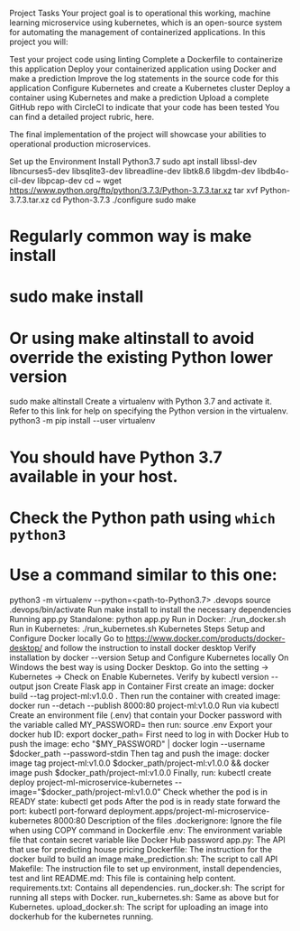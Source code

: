 


Project Tasks
Your project goal is to operational this working, machine learning microservice using kubernetes, which is an open-source system for automating the management of containerized applications. In this project you will:

Test your project code using linting
Complete a Dockerfile to containerize this application
Deploy your containerized application using Docker and make a prediction
Improve the log statements in the source code for this application
Configure Kubernetes and create a Kubernetes cluster
Deploy a container using Kubernetes and make a prediction
Upload a complete GitHub repo with CircleCI to indicate that your code has been tested
You can find a detailed project rubric, here.

The final implementation of the project will showcase your abilities to operational production microservices.

Set up the Environment
Install Python3.7
sudo apt install libssl-dev libncurses5-dev libsqlite3-dev libreadline-dev libtk8.6 libgdm-dev libdb4o-cil-dev libpcap-dev
cd ~
wget https://www.python.org/ftp/python/3.7.3/Python-3.7.3.tar.xz
tar xvf Python-3.7.3.tar.xz
cd Python-3.7.3
./configure
sudo make
# Regularly common way is make install
# sudo make install
# Or using make altinstall to avoid override the existing Python lower version
sudo make altinstall
Create a virtualenv with Python 3.7 and activate it. Refer to this link for help on specifying the Python version in the virtualenv.
python3 -m pip install --user virtualenv
# You should have Python 3.7 available in your host. 
# Check the Python path using `which python3`
# Use a command similar to this one:
python3 -m virtualenv --python=<path-to-Python3.7> .devops
source .devops/bin/activate
Run make install to install the necessary dependencies
Running app.py
Standalone: python app.py
Run in Docker: ./run_docker.sh
Run in Kubernetes: ./run_kubernetes.sh
Kubernetes Steps
Setup and Configure Docker locally
Go to https://www.docker.com/products/docker-desktop/ and follow the instruction to install docker desktop
Verify installation by docker --version
Setup and Configure Kubernetes locally
On Windows the best way is using Docker Desktop. Go into the setting -> Kubernetes -> Check on Enable Kubernetes.
Verify by kubectl version --output json
Create Flask app in Container
First create an image: docker build --tag project-ml:v1.0.0 .
Then run the container with created image: docker run --detach --publish 8000:80 project-ml:v1.0.0
Run via kubectl
Create an environment file (.env) that contain your Docker password with the variable called MY_PASSWORD= then run: source .env
Export your docker hub ID: export docker_path=<your-docker-hub-id>
First need to log in with Docker Hub to push the image: echo "$MY_PASSWORD" | docker login --username $docker_path --password-stdin
Then tag and push the image: docker image tag project-ml:v1.0.0 $docker_path/project-ml:v1.0.0 && docker image push $docker_path/project-ml:v1.0.0
Finally, run: kubectl create deploy project-ml-microservice-kubernetes --image="$docker_path/project-ml:v1.0.0"
Check whether the pod is in READY state: kubectl get pods
After the pod is in ready state forward the port: kubectl port-forward deployment.apps/project-ml-microservice-kubernetes 8000:80
Description of the files
.dockerignore: Ignore the file when using COPY command in Dockerfile
.env: The environment variable file that contain secret variable like Docker Hub password
app.py: The API that use for predicting house pricing
Dockerfile: The instruction for the docker build to build an image
make_prediction.sh: The script to call API
Makefile: The instruction file to set up environment, install dependencies, test and lint
README.md: This file is containing help content.
requirements.txt: Contains all dependencies.
run_docker.sh: The script for running all steps with Docker.
run_kubernetes.sh: Same as above but for Kubernetes.
upload_docker.sh: The script for uploading an image into dockerhub for the kubernetes running.